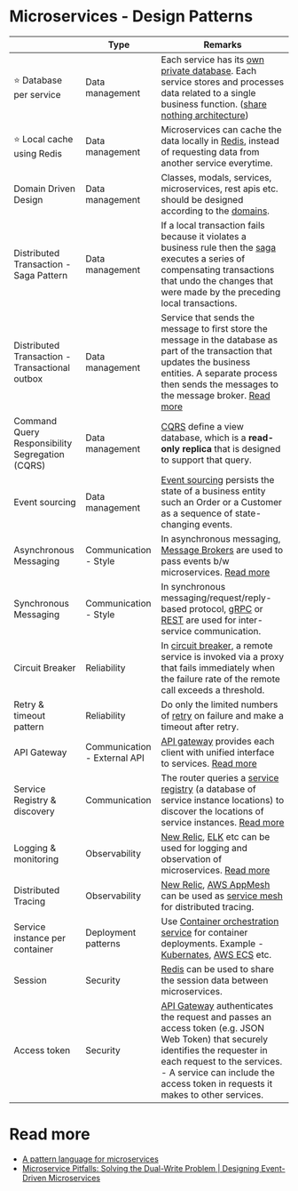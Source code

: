# Microservices - Design Patterns

|                                                 | Type                         | Remarks                                                                                                                                                                                                                                                                                            |
|-------------------------------------------------|------------------------------|----------------------------------------------------------------------------------------------------------------------------------------------------------------------------------------------------------------------------------------------------------------------------------------------------|
| :star: Database per service                     | Data management              | Each service has its [own private database](https://microservices.io/patterns/data/database-per-service.html). Each service stores and processes data related to a single business function. ([share nothing architecture](../../7_ArchitecturePatterns/SharedNothingArchitecture.md))            |
| :star: Local cache using Redis                  | Data management              | Microservices can cache the data locally in [Redis](../../1_Databases/8_Caching-InMemory-Databases/Redis), instead of requesting data from another service everytime.                                                                                                                               |
| Domain Driven Design                            | Data management              | Classes, modals, services, microservices, rest apis etc. should be designed according to the [domains](https://github.com/Anshul619/LLD-OOPs-Design-Patterns/tree/main/DomainDrivenDevelopment/Readme.md).                                                                                                                                  |
| Distributed Transaction - Saga Pattern          | Data management              | If a local transaction fails because it violates a business rule then the [saga](Saga.md) executes a series of compensating transactions that undo the changes that were made by the preceding local transactions.                                                                                 |
| Distributed Transaction - Transactional outbox  | Data management              | Service that sends the message to first store the message in the database as part of the transaction that updates the business entities. A separate process then sends the messages to the message broker. [Read more](https://microservices.io/patterns/data/transactional-outbox.html)           |
| Command Query Responsibility Segregation (CQRS) | Data management              | [CQRS](CQRS.md) define a view database, which is a **read-only replica** that is designed to support that query.                                                                                                                                                                                   |
| Event sourcing                                  | Data management              | [Event sourcing](EventSourcing.md) persists the state of a business entity such an Order or a Customer as a sequence of state-changing events.                                                                                                                                                     |
| Asynchronous Messaging                          | Communication - Style        | In asynchronous messaging, [Message Brokers](../../2_MessageBrokersEDA) are used to pass events b/w microservices. [Read more](https://microservices.io/patterns/communication-style/messaging.html)                                                                                               |
| Synchronous Messaging                           | Communication - Style        | In synchronous messaging/request/reply-based protocol, [gRPC](../../8_API-Protocols/gRPC.md) or [REST](../../8_API-Protocols/REST.md) are used for inter-service communication.                                                                                                                      |
| Circuit Breaker                                 | Reliability                  | In [circuit breaker](../../7_ArchitecturePatterns/RetryExponenialBackoff/CircuitBreaker.md), a remote service is invoked via a proxy that fails immediately when the failure rate of the remote call exceeds a threshold.                                                                                                |
| Retry & timeout pattern                         | Reliability                  | Do only the limited numbers of [retry](../../7_ArchitecturePatterns/RetryExponenialBackoff/RetryPattern.md) on failure and make a timeout after retry.                                                                                                                                                                   |
| API Gateway                                     | Communication - External API | [API gateway](../1_APIGateway/Readme.md) provides each client with unified interface to services. [Read more](https://microservices.io/patterns/apigateway.html)                                                                                                                                   |
| Service Registry & discovery                    | Communication                | The router queries a [service registry](../2_ServiceRegistry&Discovery/Readme.md) (a database of service instance locations) to discover the locations of service instances. [Read more](https://microservices.io/patterns/server-side-discovery.html)                                             |
| Logging & monitoring                            | Observability                | [New Relic](../../12_Observability/NewRelic/Readme.md), [ELK](../../12_Observability/ELK.md) etc can be used for logging and observation of microservices. [Read more](https://microservices.io/patterns/observability/application-logging.html)                                   |
| Distributed Tracing                             | Observability                | [New Relic](../../12_Observability/NewRelic/Readme.md), [AWS AppMesh](https://github.com/Anshul619/AWS-Services/tree/main/16_NetworkingAndContentDelivery/2_ApplicationNetworking/AWSAppMesh.md) can be used as [service mesh](../ServiceMesh.md) for distributed tracing.                                                |
| Service instance per container                  | Deployment patterns          | Use [Container orchestration service](../../9_Container&Orchestration/Readme.md) for container deployments. Example - [Kubernates](../../9_Container&Orchestration/Kubernates/Readme.md), [AWS ECS](https://github.com/Anshul619/AWS-Services/tree/main/3_ContainerOrchestration/AmazonECS/Readme.md) etc. |
| Session                                         | Security                     | [Redis](../../1_Databases/8_Caching-InMemory-Databases/Redis) can be used to share the session data between microservices.                                                                                                                                                                          |
| Access token                                    | Security                     | [API Gateway](../1_APIGateway/Readme.md) authenticates the request and passes an access token (e.g. JSON Web Token) that securely identifies the requester in each request to the services. <br/>- A service can include the access token in requests it makes to other services.                  |

# Read more
- [A pattern language for microservices](https://microservices.io/patterns/)
- [Microservice Pitfalls: Solving the Dual-Write Problem | Designing Event-Driven Microservices](https://www.youtube.com/watch?v=4GffyiSZri4)

